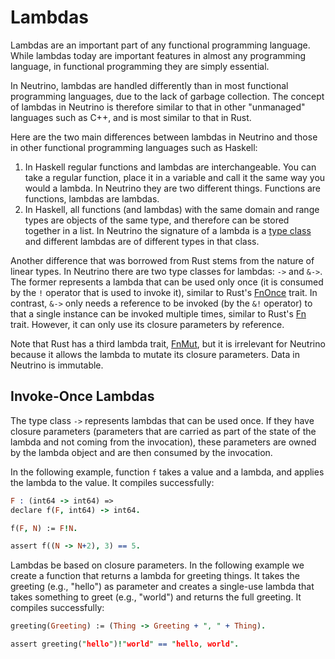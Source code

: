 # Lambdas

Lambdas are an important part of any functional programming language. While lambdas today are important features in almost any programming language, in functional programming they are simply essential.

In Neutrino, lambdas are handled differently than in most functional programming languages, due to the lack of garbage collection. The concept of lambdas in Neutrino is therefore similar to that in other "unmanaged" languages such as C++, and is most similar to that in Rust.

Here are the two main differences between lambdas in Neutrino and those in other functional programming languages such as Haskell:

1. In Haskell regular functions and lambdas are interchangeable. You can take a regular function, place it in a variable and call it the same way you would a lambda. In Neutrino they are two different things. Functions are functions, lambdas are lambdas.
2. In Haskell, all functions (and lambdas) with the same domain and range types are objects of the same type, and therefore can be stored together in a list. In Neutrino the signature of a lambda is a [type class](type-classes.md) and different lambdas are of different types in that class.

Another difference that was borrowed from Rust stems from the nature of linear types. In Neutrino there are two type classes for lambdas: `->` and `&->`. The former represents a lambda that can be used only once (it is consumed by the `!` operator that is used to invoke it), similar to Rust's [FnOnce](https://doc.rust-lang.org/std/ops/trait.FnOnce.html) trait. In contrast, `&->` only needs a reference to be invoked (by the `&!` operator) to that a single instance can be invoked multiple times, similar to Rust's [Fn](https://doc.rust-lang.org/std/ops/trait.Fn.html) trait. However, it can only use its closure parameters by reference.

Note that Rust has a third lambda trait, [FnMut](https://doc.rust-lang.org/std/ops/trait.FnMut.html), but it is irrelevant for Neutrino because it allows the lambda to mutate its closure parameters. Data in Neutrino is immutable.

## Invoke-Once Lambdas

The type class `->` represents lambdas that can be used once. If they have closure parameters (parameters that are carried as part of the state of the lambda and not coming from the invocation), these parameters are owned by the lambda object and are then consumed by the invocation.

In the following example, function `f` takes a value and a lambda, and applies the lambda to the value. It compiles successfully:

```prolog
F : (int64 -> int64) =>
declare f(F, int64) -> int64.

f(F, N) := F!N.

assert f((N -> N+2), 3) == 5.
```

Lambdas be based on closure parameters. In the following example we create a function that returns a lambda for greeting things. It takes the greeting (e.g., "hello") as parameter and creates a single-use lambda that takes something to greet (e.g., "world") and returns the full greeting. It compiles successfully:

```prolog
greeting(Greeting) := (Thing -> Greeting + ", " + Thing).

assert greeting("hello")!"world" == "hello, world".
```
